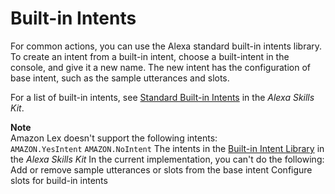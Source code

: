 # Built\-in Intents<a name="howitworks-builtins-intents"></a>

For common actions, you can use the Alexa standard built\-in intents library\. To create an intent from a built\-in intent, choose a built\-intent in the console, and give it a new name\. The new intent has the configuration of base intent, such as the sample utterances and slots\. 

For a list of built\-in intents, see [Standard Built\-in Intents](https://developer.amazon.com/public/solutions/alexa/alexa-skills-kit/docs/built-in-intent-ref/standard-intents) in the *Alexa Skills Kit*\.

**Note**  
Amazon Lex doesn't support the following intents:  
`AMAZON.YesIntent`
`AMAZON.NoIntent` 
The intents in the [Built\-in Intent Library](https://developer.amazon.com/public/solutions/alexa/alexa-skills-kit/docs/built-in-intent-ref/built-in-intent-library) in the *Alexa Skills Kit*
In the current implementation, you can't do the following:   
 Add or remove sample utterances or slots from the base intent
 Configure slots for build\-in intents